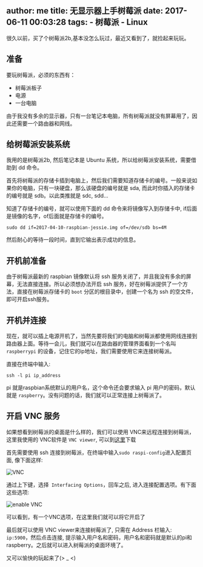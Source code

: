 author: me
title: 无显示器上手树莓派
date: 2017-06-11 00:03:28
tags:
    - 树莓派
    - Linux
---

很久以前，买了个树莓派2b,基本没怎么玩过，最近又看到了，就捡起来玩玩。

## 准备

要玩树莓派，必须的东西有：

- 树莓派板子
- 电源
- 一台电脑

由于我没有多余的显示器，只有一台笔记本电脑，所有树莓派就没有屏幕用了，因此还需要一个路由器和网线。

## 给树莓派安装系统

我用的是树莓派2b, 然后笔记本是 Ubuntu 系统，所以给树莓派安装系统，需要借助到 dd 命令。

首先将树莓派的存储卡插到电脑上，然后我们需要知道存储卡的编号。一般来说如果你的电脑，只有一块硬盘，那么该硬盘的编号就是 sda, 而此时你插入的存储卡的编号就是 sdb。以此类推就是 sdc, sdd...


知道了存储卡的编号，就可以使用下面的 dd 命令来将镜像写入到存储卡中, if后面是镜像的名字，of后面就是存储卡的编号。

```
sudo dd if=2017-04-10-raspbian-jessie.img of=/dev/sdb bs=4M
```

然后耐心的等待一段时间，直到它输出表示成功的信息。

## 开机前准备

由于树莓派最新的 raspbian 镜像默认将 ssh 服务关闭了，并且我没有多余的屏幕，无法直接连接。所以必须想办法开启 ssh 服务，好在树莓派提供了一个方法，直接在树莓派存储卡的 `boot` 分区的根目录中，创建一个名为 ssh 的空文件，即可开启ssh服务。

## 开机并连接

现在，就可以插上电源开机了，当然先要将我们的电脑和树莓派都使用网线连接到路由器上面。等待一会儿，我们就可以在路由器的管理界面看到一个名叫 `raspberrypi` 的设备，记住它的ip地址，我们需要使用它来连接树莓派。

直接在终端中输入:

```
ssh -l pi ip_address
```

pi 就是raspbian系统默认的用户名，这个命令还会要求输入 pi 用户的密码，默认就是 `raspberry`。没有问题的话，我们就可以正常连接上树莓派了。

## 开启 VNC 服务

如果想看到树莓派的桌面是什么样的，我们可以使用 VNC来远程连接到树莓派，这里我使用的 VNC软件是 `VNC viewer`, 可以到[这里](https://www.realvnc.com/download/viewer)下载 

首先需要使用 ssh 连接到树莓派，在终端中输入`sudo raspi-config`进入配置页面, 像下面这样:

![VNC](/images/ras-ubuntu2.png)

通过上下键，选择` Interfacing Options`，回车之后, 进入连接配置选项。有下面这些选项:

![enable VNC](/images/ras-ubuntu3.png)

可以看到，有一个VNC选项，在这里我们就可以将它开启了


最后就可以使用 VNC viewer来连接树莓派了, 只需在 Address 栏输入: `ip:5900`，然后点击连接, 提示输入用户名和密码，用户名和密码就是默认的pi和raspberry。之后就可以进入树莓派的桌面环境了。

又可以愉快的玩起来了(> _ <)

